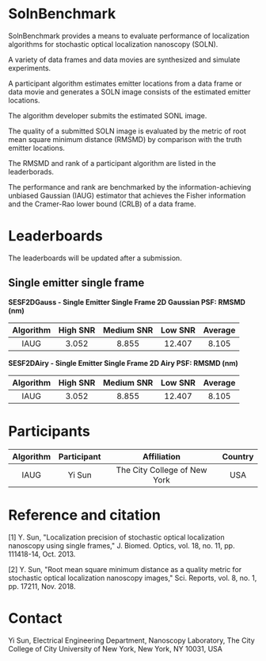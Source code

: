 # SolnBenchmark
SolnBenchmark provides a means to evaluate performance of localization algorithms for stochastic optical localization nanoscopy (SOLN).

A variety of data frames and data movies are synthesized and simulate experiments. 

A participant algorithm estimates emitter locations from a data frame or data movie and generates a SOLN image consists of the estimated emitter locations. 

The algorithm developer submits the estimated SONL image. 

The quality of a submitted SOLN image is evaluated by the metric of root mean square minimum distance (RMSMD) by comparison with the truth emitter locations. 

The RMSMD and rank of a participant algorithm are listed in the leaderborads. 

The performance and rank are benchmarked by the information-achieving unbiased Gaussian (IAUG) estimator that achieves the Fisher information and the Cramer-Rao lower bound (CRLB) of a data frame. 

# Leaderboards
The leaderboards will be updated after a submission. 

## Single emitter single frame

**SESF2DGauss - Single Emitter Single Frame 2D Gaussian PSF: RMSMD (nm)**

| Algorithm |High SNR |Medium SNR |Low SNR |Average|
|:-------:|:------:|:--------:|:-----:|:-----:|
|IAUG     |3.052   |8.855     |12.407 |8.105  |

**SESF2DAiry - Single Emitter Single Frame 2D Airy PSF: RMSMD (nm)**

| Algorithm |High SNR |Medium SNR |Low SNR |Average|
|:-------:|:------:|:--------:|:-----:|:-----:|
|IAUG     |3.052   |8.855     |12.407 |8.105  |

# Participants

|Algorithm |Participant |Affiliation |Country |
|:-------:|:------:|:--------:|:-----:|
|IAUG     |Yi Sun | The City College of New York |USA |

# Reference and citation
[1] Y. Sun, "Localization precision of stochastic optical localization nanoscopy using single frames," J. Biomed. Optics, vol. 18, no. 11, pp. 111418-14, Oct. 2013.

[2] Y. Sun, "Root mean square minimum distance as a quality metric for stochastic optical localization nanoscopy images," Sci. Reports, vol. 8, no. 1, pp. 17211, Nov. 2018.

# Contact

Yi Sun, Electrical Engineering Department, Nanoscopy Laboratory, The City College of City University of New York, New York, NY 10031, USA
